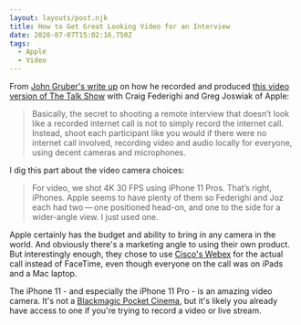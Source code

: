 ```yaml
---
layout: layouts/post.njk
title: How to Get Great Looking Video for an Interview
date: 2020-07-07T15:02:16.750Z
tags:
  - Apple
  - Video
---
```

From [John Gruber's write up](https://daringfireball.net/2020/07/how_we_shot_the_talk_show_remote) on how he recorded and produced [this video version of The Talk Show](https://www.youtube.com/watch?v=Hg9F1Qjv3iU&feature=youtu.be) with Craig Federighi and Greg Joswiak of Apple:

> Basically, the secret to shooting a remote interview that doesn’t look like a recorded internet call is not to simply record the internet call. Instead, shoot each participant like you would if there were no internet call involved, recording video and audio locally for everyone, using decent cameras and microphones.

I dig this part about the video camera choices:

> For video, we shot 4K 30 FPS using iPhone 11 Pros. That’s right, iPhones. Apple seems to have plenty of them so Federighi and Joz each had two — one positioned head-on, and one to the side for a wider-angle view. I just used one.

Apple certainly has the budget and ability to bring in any camera in the world. And obviously there's a marketing angle to using their own product. But interestingly enough, they chose to use [Cisco's Webex](https://www.webex.com/) for the actual call instead of FaceTime, even though everyone on the call was on iPads and a Mac laptop.

The iPhone 11 - and especially the iPhone 11 Pro - is an amazing video camera. It's not a [Blackmagic Pocket Cinema](https://www.blackmagicdesign.com/products/blackmagicpocketcinemacamera), but it's likely you already have access to one if you're trying to record a video or live stream.